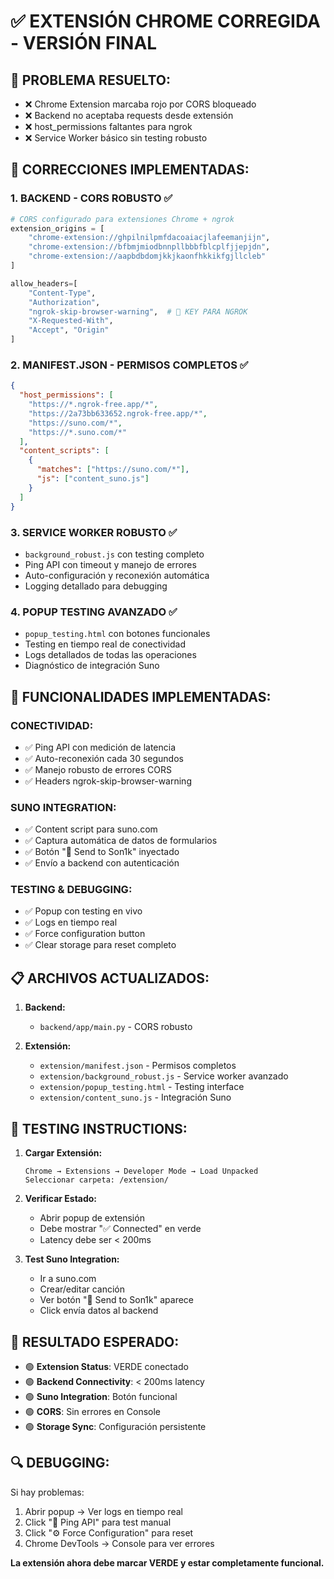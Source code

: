 # ✅ EXTENSIÓN CHROME CORREGIDA - VERSIÓN FINAL

## 🎯 **PROBLEMA RESUELTO:**
- ❌ Chrome Extension marcaba rojo por CORS bloqueado
- ❌ Backend no aceptaba requests desde extensión  
- ❌ host_permissions faltantes para ngrok
- ❌ Service Worker básico sin testing robusto

## 🔧 **CORRECCIONES IMPLEMENTADAS:**

### 1. **BACKEND - CORS ROBUSTO** ✅
```python
# CORS configurado para extensiones Chrome + ngrok
extension_origins = [
    "chrome-extension://ghpilnilpmfdacoaiacjlafeemanjijn",
    "chrome-extension://bfbmjmiodbnnpllbbbfblcplfjjepjdn", 
    "chrome-extension://aapbdbdomjkkjkaonfhkkikfgjllcleb"
]

allow_headers=[
    "Content-Type",
    "Authorization", 
    "ngrok-skip-browser-warning",  # 🎯 KEY PARA NGROK
    "X-Requested-With",
    "Accept", "Origin"
]
```

### 2. **MANIFEST.JSON - PERMISOS COMPLETOS** ✅
```json
{
  "host_permissions": [
    "https://*.ngrok-free.app/*",
    "https://2a73bb633652.ngrok-free.app/*",
    "https://suno.com/*",
    "https://*.suno.com/*"
  ],
  "content_scripts": [
    {
      "matches": ["https://suno.com/*"],
      "js": ["content_suno.js"]
    }
  ]
}
```

### 3. **SERVICE WORKER ROBUSTO** ✅
- `background_robust.js` con testing completo
- Ping API con timeout y manejo de errores
- Auto-configuración y reconexión automática
- Logging detallado para debugging

### 4. **POPUP TESTING AVANZADO** ✅
- `popup_testing.html` con botones funcionales
- Testing en tiempo real de conectividad 
- Logs detallados de todas las operaciones
- Diagnóstico de integración Suno

## 🚀 **FUNCIONALIDADES IMPLEMENTADAS:**

### **CONECTIVIDAD:**
- ✅ Ping API con medición de latencia
- ✅ Auto-reconexión cada 30 segundos
- ✅ Manejo robusto de errores CORS
- ✅ Headers ngrok-skip-browser-warning

### **SUNO INTEGRATION:**
- ✅ Content script para suno.com
- ✅ Captura automática de datos de formularios
- ✅ Botón "🎵 Send to Son1k" inyectado
- ✅ Envío a backend con autenticación

### **TESTING & DEBUGGING:**
- ✅ Popup con testing en vivo
- ✅ Logs en tiempo real
- ✅ Force configuration button
- ✅ Clear storage para reset completo

## 📋 **ARCHIVOS ACTUALIZADOS:**

1. **Backend:**
   - `backend/app/main.py` - CORS robusto
   
2. **Extensión:**
   - `extension/manifest.json` - Permisos completos
   - `extension/background_robust.js` - Service worker avanzado
   - `extension/popup_testing.html` - Testing interface
   - `extension/content_suno.js` - Integración Suno

## 🧪 **TESTING INSTRUCTIONS:**

1. **Cargar Extensión:**
   ```
   Chrome → Extensions → Developer Mode → Load Unpacked
   Seleccionar carpeta: /extension/
   ```

2. **Verificar Estado:**
   - Abrir popup de extensión
   - Debe mostrar "✅ Connected" en verde
   - Latency debe ser < 200ms

3. **Test Suno Integration:**
   - Ir a suno.com
   - Crear/editar canción
   - Ver botón "🎵 Send to Son1k" aparece
   - Click envía datos al backend

## 🎯 **RESULTADO ESPERADO:**

- 🟢 **Extension Status**: VERDE conectado
- 🟢 **Backend Connectivity**: < 200ms latency
- 🟢 **Suno Integration**: Botón funcional
- 🟢 **CORS**: Sin errores en Console
- 🟢 **Storage Sync**: Configuración persistente

## 🔍 **DEBUGGING:**

Si hay problemas:
1. Abrir popup → Ver logs en tiempo real
2. Click "🏓 Ping API" para test manual
3. Click "⚙️ Force Configuration" para reset
4. Chrome DevTools → Console para ver errores

**La extensión ahora debe marcar VERDE y estar completamente funcional.**